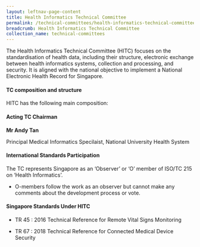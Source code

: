 ```yaml
---
layout: leftnav-page-content
title: Health Informatics Technical Committee
permalink: /technical-committees/health-informatics-technical-committee/
breadcrumb: Health Informatics Technical Committee
collection_name: technical-committees
---
```


The Health Informatics Technical Committee (HITC) focuses on the standardisation of health data, including their structure, electronic exchange between health informatics systems, collection and processing, and security. It is aligned with the national objective to implement a National Electronic Health Record for Singapore.

#### TC composition and structure ####

HITC has the following main composition:

#### Acting TC Chairman ####

**Mr Andy Tan**

Principal Medical Informatics Specilaist, National University Health System

#### International Standards Participation ####

The TC represents Singapore as an ‘Observer’ or ‘O’ member of ISO/TC 215 on ‘Health Informatics’.

* O-members follow the work as an observer but cannot make any comments about the development process or vote.

#### Singapore Standards Under HITC ####

* TR 45 : 2016 Technical Reference for Remote Vital Signs Monitoring

* TR 67 : 2018 Technical Reference for Connected Medical Device Security
